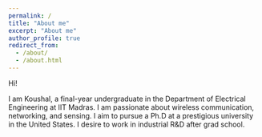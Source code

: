 ```yaml
---
permalink: /
title: "About me"
excerpt: "About me"
author_profile: true
redirect_from: 
  - /about/
  - /about.html
---
```


Hi! 

I am Koushal, a final-year undergraduate in the Department of Electrical Engineering at IIT Madras. I am passionate about wireless communication, networking, and sensing. I aim to pursue a Ph.D at a prestigious university in the United States. I desire to work in industrial R&D after grad school.

